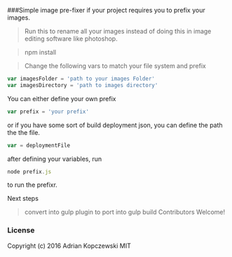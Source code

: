 ###Simple image pre-fixer if your project requires you to prefix your images.

>Run this to rename all your images instead of doing this in image editing software like photoshop.

>npm install


>Change the following vars to match your file system and prefix

```javascript
var imagesFolder = 'path to your images Folder'
var imagesDirectory = 'path to images directory'
```

You can either define your own prefix
```javascript
var prefix = 'your prefix'
```
 or if you have some sort of build deployment json, you can define the path the the file.
```javascript
var = deploymentFile
```
after defining your variables, run
```javascript
node prefix.js
```
to run the prefixr.

Next steps
> convert into gulp plugin to port into gulp build
Contributors Welcome!

### License
Copyright (c) 2016 Adrian Kopczewski MIT
